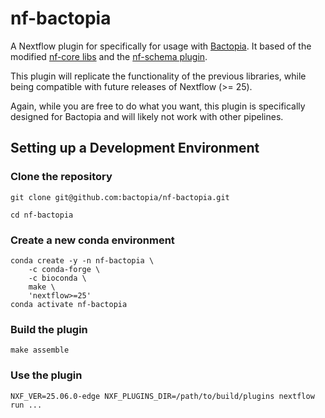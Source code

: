 # nf-bactopia

A Nextflow plugin for specifically for usage with [Bactopia](https://bactopia.github.io/). It
based of the modified [nf-core libs](https://github.com/bactopia/bactopia/tree/4b075af96da522222bb075d4b65927d1ba3de9c2/lib)
and the [nf-schema plugin](https://github.com/nextflow-io/nf-schema).

This plugin will replicate the functionality of the previous libraries, while being compatible
with future releases of Nextflow (>= 25).

Again, while you are free to do what you want, this plugin is specifically designed for Bactopia
and will likely not work with other pipelines.

## Setting up a Development Environment

### Clone the repository

```{bash}
git clone git@github.com:bactopia/nf-bactopia.git

cd nf-bactopia
```

### Create a new conda environment

```{bash}
conda create -y -n nf-bactopia \
    -c conda-forge \
    -c bioconda \
    make \
    'nextflow>=25'
conda activate nf-bactopia
```

### Build the plugin

```{bash}
make assemble
```

### Use the plugin

```{bash}
NXF_VER=25.06.0-edge NXF_PLUGINS_DIR=/path/to/build/plugins nextflow run ...
```
